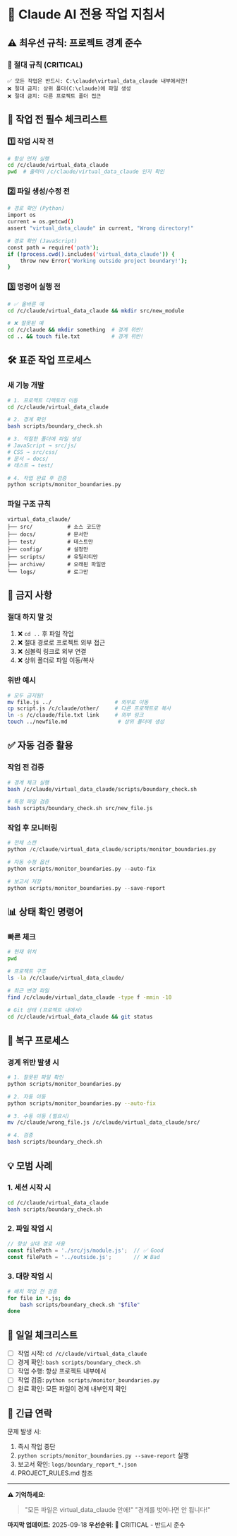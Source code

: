 # 🤖 Claude AI 전용 작업 지침서

## ⚠️ 최우선 규칙: 프로젝트 경계 준수

### 🔴 절대 규칙 (CRITICAL)
```
✅ 모든 작업은 반드시: C:\claude\virtual_data_claude 내부에서만!
❌ 절대 금지: 상위 폴더(C:\claude)에 파일 생성
❌ 절대 금지: 다른 프로젝트 폴더 접근
```

## 📌 작업 전 필수 체크리스트

### 1️⃣ 작업 시작 전
```bash
# 항상 먼저 실행
cd /c/claude/virtual_data_claude
pwd  # 출력이 /c/claude/virtual_data_claude 인지 확인
```

### 2️⃣ 파일 생성/수정 전
```bash
# 경로 확인 (Python)
import os
current = os.getcwd()
assert "virtual_data_claude" in current, "Wrong directory!"

# 경로 확인 (JavaScript)
const path = require('path');
if (!process.cwd().includes('virtual_data_claude')) {
    throw new Error('Working outside project boundary!');
}
```

### 3️⃣ 명령어 실행 전
```bash
# ✅ 올바른 예
cd /c/claude/virtual_data_claude && mkdir src/new_module

# ❌ 잘못된 예
cd /c/claude && mkdir something  # 경계 위반!
cd .. && touch file.txt          # 경계 위반!
```

## 🛠️ 표준 작업 프로세스

### 새 기능 개발
```bash
# 1. 프로젝트 디렉토리 이동
cd /c/claude/virtual_data_claude

# 2. 경계 확인
bash scripts/boundary_check.sh

# 3. 적절한 폴더에 파일 생성
# JavaScript → src/js/
# CSS → src/css/
# 문서 → docs/
# 테스트 → test/

# 4. 작업 완료 후 검증
python scripts/monitor_boundaries.py
```

### 파일 구조 규칙
```
virtual_data_claude/
├── src/           # 소스 코드만
├── docs/          # 문서만
├── test/          # 테스트만
├── config/        # 설정만
├── scripts/       # 유틸리티만
├── archive/       # 오래된 파일만
└── logs/          # 로그만
```

## 🚫 금지 사항

### 절대 하지 말 것
1. ❌ `cd ..` 후 파일 작업
2. ❌ 절대 경로로 프로젝트 외부 접근
3. ❌ 심볼릭 링크로 외부 연결
4. ❌ 상위 폴더로 파일 이동/복사

### 위반 예시
```bash
# 모두 금지됨!
mv file.js ../                    # 외부로 이동
cp script.js /c/claude/other/     # 다른 프로젝트로 복사
ln -s /c/claude/file.txt link     # 외부 링크
touch ../newfile.md                # 상위 폴더에 생성
```

## ✅ 자동 검증 활용

### 작업 전 검증
```bash
# 경계 체크 실행
bash /c/claude/virtual_data_claude/scripts/boundary_check.sh

# 특정 파일 검증
bash scripts/boundary_check.sh src/new_file.js
```

### 작업 후 모니터링
```python
# 전체 스캔
python /c/claude/virtual_data_claude/scripts/monitor_boundaries.py

# 자동 수정 옵션
python scripts/monitor_boundaries.py --auto-fix

# 보고서 저장
python scripts/monitor_boundaries.py --save-report
```

## 📊 상태 확인 명령어

### 빠른 체크
```bash
# 현재 위치
pwd

# 프로젝트 구조
ls -la /c/claude/virtual_data_claude/

# 최근 변경 파일
find /c/claude/virtual_data_claude -type f -mmin -10

# Git 상태 (프로젝트 내에서)
cd /c/claude/virtual_data_claude && git status
```

## 🔄 복구 프로세스

### 경계 위반 발생 시
```bash
# 1. 잘못된 파일 확인
python scripts/monitor_boundaries.py

# 2. 자동 이동
python scripts/monitor_boundaries.py --auto-fix

# 3. 수동 이동 (필요시)
mv /c/claude/wrong_file.js /c/claude/virtual_data_claude/src/

# 4. 검증
bash scripts/boundary_check.sh
```

## 💡 모범 사례

### 1. 세션 시작 시
```bash
cd /c/claude/virtual_data_claude
bash scripts/boundary_check.sh
```

### 2. 파일 작업 시
```javascript
// 항상 상대 경로 사용
const filePath = './src/js/module.js';  // ✅ Good
const filePath = '../outside.js';       // ❌ Bad
```

### 3. 대량 작업 시
```bash
# 배치 작업 전 검증
for file in *.js; do
    bash scripts/boundary_check.sh "$file"
done
```

## 📝 일일 체크리스트

- [ ] 작업 시작: `cd /c/claude/virtual_data_claude`
- [ ] 경계 확인: `bash scripts/boundary_check.sh`
- [ ] 작업 수행: 항상 프로젝트 내부에서
- [ ] 작업 검증: `python scripts/monitor_boundaries.py`
- [ ] 완료 확인: 모든 파일이 경계 내부인지 확인

## 🚨 긴급 연락

문제 발생 시:
1. 즉시 작업 중단
2. `python scripts/monitor_boundaries.py --save-report` 실행
3. 보고서 확인: `logs/boundary_report_*.json`
4. PROJECT_RULES.md 참조

---

**⚠️ 기억하세요**:
> "모든 파일은 virtual_data_claude 안에!"
> "경계를 벗어나면 안 됩니다!"

**마지막 업데이트**: 2025-09-18
**우선순위**: 🔴 CRITICAL - 반드시 준수